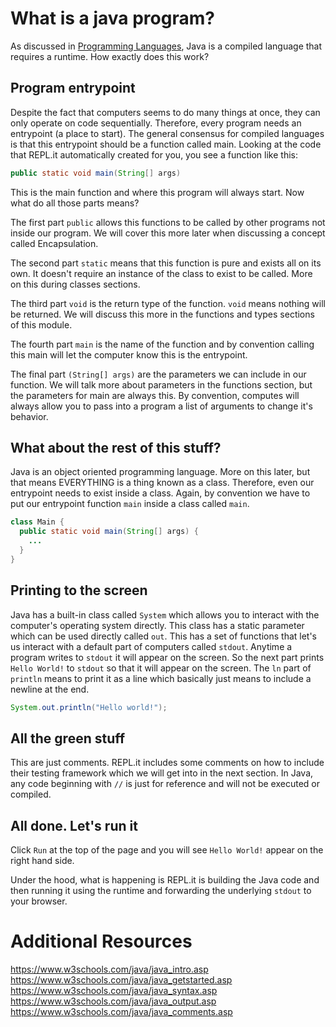 # What is a java program?
As discussed in [Programming Languages](../0%20-%20Intro%20to%20computing/1%20-%20Programming%20Languages.md), Java is a compiled language that requires a runtime. How exactly does this work?

## Program entrypoint
Despite the fact that computers seems to do many things at once, they can only operate on code sequentially. Therefore, every program needs an entrypoint (a place to start). The general consensus for compiled languages is that this entrypoint should be a function called main. Looking at the code that REPL.it automatically created for you, you see a function like this:
```java
public static void main(String[] args)
```

This is the main function and where this program will always start. Now what do all those parts means?

The first part `public` allows this functions to be called by other programs not inside our program. We will cover this more later when discussing a concept called Encapsulation.

The second part `static` means that this function is pure and exists all on its own. It doesn't require an instance of the class to exist to be called. More on this during classes sections.

The third part `void` is the return type of the function. `void` means nothing will be returned. We will discuss this more in the functions and types sections of this module.

The fourth part `main` is the name of the function and by convention calling this main will let the computer know this is the entrypoint.

The final part `(String[] args)` are the parameters we can include in our function. We will talk more about parameters in the functions section, but the parameters for main are always this. By convention, computes will always allow you to pass into a program a list of arguments to change it's behavior.

## What about the rest of this stuff?
Java is an object oriented programming language. More on this later, but that means EVERYTHING is a thing known as a class. Therefore, even our entrypoint needs to exist inside a class. Again, by convention we have to put our entrypoint function `main` inside a class called `main`.

```java
class Main {
  public static void main(String[] args) {
    ...
  }
}
```

## Printing to the screen
Java has a built-in class called `System` which allows you to interact with the computer's operating system directly. This class has a static parameter which can be used directly called `out`. This has a set of functions that let's us interact with a default part of computers called `stdout`. Anytime a program writes to `stdout` it will appear on the screen. So the next part prints `Hello World!` to `stdout` so that it will appear on the screen. The `ln` part of `println` means to print it as a line which basically just means to include a newline at the end.

```java
System.out.println("Hello world!");
```

## All the green stuff
This are just comments. REPL.it includes some comments on how to include their testing framework which we will get into in the next section. In Java, any code beginning with `//` is just for reference and will not be executed or compiled.

## All done. Let's run it
Click `Run` at the top of the page and you will see `Hello World!` appear on the right hand side.

Under the hood, what is happening is REPL.it is building the Java code and then running it using the runtime and forwarding the underlying `stdout` to your browser.

# Additional Resources
https://www.w3schools.com/java/java_intro.asp
https://www.w3schools.com/java/java_getstarted.asp
https://www.w3schools.com/java/java_syntax.asp
https://www.w3schools.com/java/java_output.asp
https://www.w3schools.com/java/java_comments.asp
